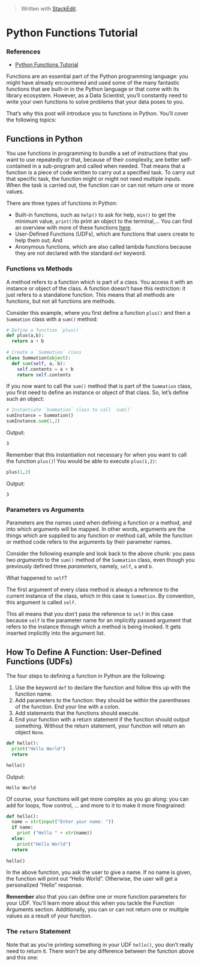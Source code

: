 
> Written with [StackEdit](https://stackedit.io/).

# Python Functions Tutorial

### References

- [Python Functions Tutorial](https://bit.ly/2DDlBsF)

Functions are an essential part of the Python programming language: you might have already encountered and used some of the many fantastic functions that are built-in in the Python language or that come with its library ecosystem. However, as a Data Scientist, you’ll constantly need to write your own functions to solve problems that your data poses to you.

That’s why this post will introduce you to functions in Python. You’ll cover the following topics:

## Functions in Python

You use functions in programming to bundle a set of instructions that you want to use repeatedly or that, because of their complexity, are better self-contained in a sub-program and called when needed. That means that a function is a piece of code written to carry out a specified task. To carry out that specific task, the function might or might not need multiple inputs. When the task is carried out, the function can or can not return one or more values.

There are three types of functions in Python:
- Built-in functions, such as  `help()`  to ask for help,  `min()`  to get the minimum value,  `print()`to print an object to the terminal,… You can find an overview with more of these functions  [here](https://docs.python.org/3/library/functions.html).
-   User-Defined Functions (UDFs), which are functions that users create to help them out; And
-   Anonymous functions, which are also called lambda functions because they are not declared with the standard  `def`  keyword.

### Functions vs Methods

A method refers to a function which is part of a class. You access it with an instance or object of the class. A function doesn’t have this restriction: it just refers to a standalone function. This means that all methods are functions, but not all functions are methods.

Consider this example, where you first define a function `plus()` and then a `Summation` class with a `sum()` method:

```python
# Define a function `plus()`
def plus(a,b):
  return a + b
  
# Create a `Summation` class
class Summation(object):
  def sum(self, a, b):
    self.contents = a + b
    return self.contents 
```
If you now want to call the `sum()` method that is part of the `Summation` class, you first need to define an instance or object of that class. So, let’s define such an object:

```python
# Instantiate `Summation` class to call `sum()`
sumInstance = Summation()
sumInstance.sum(1,2)
```
Output:
```
3
```
Remember that this instantiation not necessary for when you want to call the function `plus()`! You would be able to execute `plus(1,2)`:

```python
plus(1,2)
```
Output:
```
3
```
### Parameters vs Arguments

Parameters are the names used when defining a function or a method, and into which arguments will be mapped. In other words, arguments are the things which are supplied to any function or method call, while the function or method code refers to the arguments by their parameter names.

Consider the following example and look back to the above chunk: you pass two  _arguments_  to the  `sum()`  method of the  `Summation`  class, even though you previously defined three  _parameters_, namely,  `self`,  `a`  and  `b`.

What happened to  `self`?

The first argument of every class method is always a reference to the current instance of the class, which in this case is  `Summation`. By convention, this argument is called  `self`.

This all means that you don’t pass the reference to  `self`  in this case because  `self`  is the parameter name for an implicitly passed argument that refers to the instance through which a method is being invoked. It gets inserted implicitly into the argument list.

## How To Define A Function: User-Defined Functions (UDFs)

The four steps to defining a function in Python are the following:

1.  Use the keyword  `def`  to declare the function and follow this up with the function name.
2.  Add parameters to the function: they should be within the parentheses of the function. End your line with a colon.
3.  Add statements that the functions should execute.
4.  End your function with a return statement if the function should output something. Without the return statement, your function will return an object  `None`.

```python
def hello():
  print("Hello World") 
  return 

hello()
```
Output:
```
Hello World
```
Of course, your functions will get more complex as you go along: you can add for loops, flow control, … and more to it to make it more finegrained:

```python
def hello():
  name = str(input("Enter your name: "))
  if name:
    print ("Hello " + str(name))
  else:
    print("Hello World") 
  return 
  
hello()
```
In the above function, you ask the user to give a name. If no name is given, the function will print out “Hello World”. Otherwise, the user will get a personalized “Hello” response.

**Remember**  also that you can define one or more function parameters for your UDF. You’ll learn more about this when you tackle the Function Arguments section. Additionally, you can or can not return one or multiple values as a result of your function.

### The  `return`  Statement

Note that as you’re printing something in your UDF  `hello()`, you don’t really need to return it. There won’t be any difference between the function above and this one:
<!--stackedit_data:
eyJoaXN0b3J5IjpbNzUwNDE1MTYyLC0xOTE4NDkxMzk1LC0xNz
M0MjMxMjA2XX0=
-->